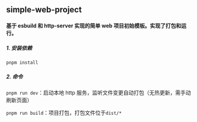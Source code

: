 ## simple-web-project

#### 基于 esbuild 和 http-server 实现的简单 web 项目初始模板。实现了打包和运行。

##### 1. 安装依赖

`pnpm install`

##### 2. 命令

`pnpm run dev`：启动本地 http 服务，监听文件变更自动打包（无热更新，需手动刷新页面）

`pnpm run build`：项目打包，打包文件位于`dist/*`

